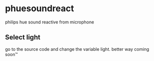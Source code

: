 # phuesoundreact
philips hue sound reactive from microphone

## Select light
go to the source code and change the variable light. better way coming soon™
